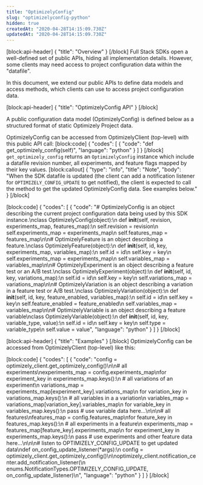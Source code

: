 ```yaml
---
title: "OptimizelyConfig"
slug: "optimizelyconfig-python"
hidden: true
createdAt: "2020-04-28T14:15:09.730Z"
updatedAt: "2020-04-28T14:15:09.730Z"
---
```

[block:api-header]
{
  "title": "Overview"
}
[/block]
Full Stack SDKs open a well-defined set of public APIs, hiding all implementation details. However, some clients may need access to project configuration data within the "datafile". 

In this document, we extend our public APIs to define data models and access methods, which clients can use to access project configuration data. 

[block:api-header]
{
  "title": "OptimizelyConfig API"
}
[/block]

A public configuration data model (OptimizelyConfig) is defined below as a structured format of static Optimizely Project data.

OptimizelyConfig can be accessed from OptimizelyClient (top-level) with this public API call:
[block:code]
{
  "codes": [
    {
      "code": "def get_optimizely_config(self)",
      "language": "python"
    }
  ]
}
[/block]
`get_optimizely_config` returns
an `OptimizelyConfig` instance which include a datafile revision number, all experiments, and feature flags mapped by their key values.
[block:callout]
{
  "type": "info",
  "title": "Note",
  "body": "When the SDK datafile is updated (the client can add a notification listener for `OPTIMIZELY_CONFIG_UPDATE` to get notified), the client is expected to call the method to get the updated OptimizelyConfig data. See examples below."
}
[/block]

[block:code]
{
  "codes": [
    {
      "code": "# OptimizelyConfig is an object describing the current project configuration data being used by this SDK instance.\nclass OptimizelyConfig(object):\n    def __init__(self, revision, experiments_map, features_map):\n        self.revision = revision\n        self.experiments_map = experiments_map\n        self.features_map = features_map\n\n# OptimizelyFeature is an object describing a feature.\nclass OptimizelyFeature(object):\n    def __init__(self, id, key, experiments_map, variables_map):\n        self.id = id\n        self.key = key\n        self.experiments_map = experiments_map\n        self.variables_map = variables_map\n\n# OptimizelyExperiment is an object describing a feature test or an A/B test.\nclass OptimizelyExperiment(object):\n    def __init__(self, id, key, variations_map):\n        self.id = id\n        self.key = key\n        self.variations_map = variations_map\n\n# OptimizelyVariation is an object describing a variation in a feature test or A/B test.\nclass OptimizelyVariation(object):\n    def __init__(self, id, key, feature_enabled, variables_map):\n        self.id = id\n        self.key = key\n        self.feature_enabled = feature_enabled\n        self.variables_map = variables_map\n\n# OptimizelyVariable is an object describing a feature variable\nclass OptimizelyVariable(object):\n    def __init__(self, id, key, variable_type, value):\n        self.id = id\n        self.key = key\n        self.type = variable_type\n        self.value = value",
      "language": "python"
    }
  ]
}
[/block]

[block:api-header]
{
  "title": "Examples"
}
[/block]
OptimizelyConfig can be accessed from OptimizelyClient (top-level) like this:

[block:code]
{
  "codes": [
    {
      "code": "config = optimizely_client.get_optimizely_config()\n\n# all experiments\nexperiments_map = config.experiments_map\nfor experiment_key in experiments_map.keys():\n    # all variations of an experiment\n    variations_map = experiments_map[experiment_key].variations_map\n    for variation_key in variations_map.keys():\n        # all variables in a a variation\n        variables_map = variations_map[variation_key].variables_map\n        for variable_key in variables_map.keys():\n            pass # use variable data here...\n\n\n# all features\nfeatures_map = config.features_map\nfor feature_key in features_map.keys():\n    # all experiments in a feature\n    experiments_map = features_map[feature_key].experiments_map\n    for experiment_key in experiments_map.keys():\n        pass # use experiments and other feature data here...\n\n\n# listen to OPTIMIZELY_CONFIG_UPDATE to get updated data\ndef on_config_update_listener(*args):\n    config = optimizely_client.get_optimizely_config()\n\noptimizely_client.notification_center.add_notification_listener(\n    enums.NotificationTypes.OPTIMIZELY_CONFIG_UPDATE, on_config_update_listener)\n",
      "language": "python"
    }
  ]
}
[/block]